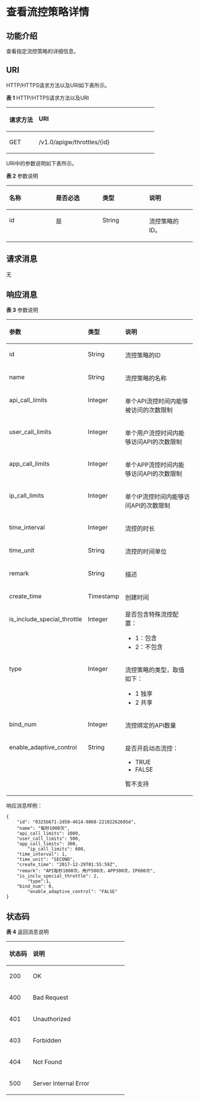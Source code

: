 # 查看流控策略详情<a name="apig-zh-api-180713067"></a>

## 功能介绍<a name="section21326661"></a>

查看指定流控策略的详细信息。

## URI<a name="section57722223"></a>

HTTP/HTTPS请求方法以及URI如下表所示。

**表 1**  HTTP/HTTPS请求方法以及URI

<a name="table18452253"></a>
<table><thead align="left"><tr id="row1143559"><th class="cellrowborder" valign="top" width="20%" id="mcps1.2.3.1.1"><p id="p25519489"><a name="p25519489"></a><a name="p25519489"></a>请求方法</p>
</th>
<th class="cellrowborder" valign="top" width="80%" id="mcps1.2.3.1.2"><p id="p53812756"><a name="p53812756"></a><a name="p53812756"></a>URI</p>
</th>
</tr>
</thead>
<tbody><tr id="row63865959"><td class="cellrowborder" valign="top" width="20%" headers="mcps1.2.3.1.1 "><p id="p5760162"><a name="p5760162"></a><a name="p5760162"></a>GET</p>
</td>
<td class="cellrowborder" valign="top" width="80%" headers="mcps1.2.3.1.2 "><p id="p63919982"><a name="p63919982"></a><a name="p63919982"></a>/v1.0/apigw/throttles/{id}</p>
</td>
</tr>
</tbody>
</table>

URI中的参数说明如下表所示。

**表 2**  参数说明

<a name="table10136050"></a>
<table><thead align="left"><tr id="row39134681"><th class="cellrowborder" valign="top" width="25%" id="mcps1.2.5.1.1"><p id="p15792592"><a name="p15792592"></a><a name="p15792592"></a>名称</p>
</th>
<th class="cellrowborder" valign="top" width="25%" id="mcps1.2.5.1.2"><p id="p4131567"><a name="p4131567"></a><a name="p4131567"></a>是否必选</p>
</th>
<th class="cellrowborder" valign="top" width="25%" id="mcps1.2.5.1.3"><p id="p66221535"><a name="p66221535"></a><a name="p66221535"></a>类型</p>
</th>
<th class="cellrowborder" valign="top" width="25%" id="mcps1.2.5.1.4"><p id="p62344136"><a name="p62344136"></a><a name="p62344136"></a>说明</p>
</th>
</tr>
</thead>
<tbody><tr id="row16710225"><td class="cellrowborder" valign="top" width="25%" headers="mcps1.2.5.1.1 "><p id="p11350946"><a name="p11350946"></a><a name="p11350946"></a>id</p>
</td>
<td class="cellrowborder" valign="top" width="25%" headers="mcps1.2.5.1.2 "><p id="p47011428"><a name="p47011428"></a><a name="p47011428"></a>是</p>
</td>
<td class="cellrowborder" valign="top" width="25%" headers="mcps1.2.5.1.3 "><p id="p49829310"><a name="p49829310"></a><a name="p49829310"></a>String</p>
</td>
<td class="cellrowborder" valign="top" width="25%" headers="mcps1.2.5.1.4 "><p id="p9642329"><a name="p9642329"></a><a name="p9642329"></a>流控策略的ID。</p>
</td>
</tr>
</tbody>
</table>

## 请求消息<a name="section49737962"></a>

无

## 响应消息<a name="section2243136"></a>

**表 3**  参数说明

<a name="table64157230"></a>
<table><thead align="left"><tr id="row53015562"><th class="cellrowborder" valign="top" width="20%" id="mcps1.2.4.1.1"><p id="p66402118"><a name="p66402118"></a><a name="p66402118"></a>参数</p>
</th>
<th class="cellrowborder" valign="top" width="20%" id="mcps1.2.4.1.2"><p id="p9862438"><a name="p9862438"></a><a name="p9862438"></a>类型</p>
</th>
<th class="cellrowborder" valign="top" width="60%" id="mcps1.2.4.1.3"><p id="p60659986"><a name="p60659986"></a><a name="p60659986"></a>说明</p>
</th>
</tr>
</thead>
<tbody><tr id="row14511859"><td class="cellrowborder" valign="top" width="20%" headers="mcps1.2.4.1.1 "><p id="p34609969"><a name="p34609969"></a><a name="p34609969"></a>id</p>
</td>
<td class="cellrowborder" valign="top" width="20%" headers="mcps1.2.4.1.2 "><p id="p51944115"><a name="p51944115"></a><a name="p51944115"></a>String</p>
</td>
<td class="cellrowborder" valign="top" width="60%" headers="mcps1.2.4.1.3 "><p id="p46723810"><a name="p46723810"></a><a name="p46723810"></a>流控策略的ID</p>
</td>
</tr>
<tr id="row17861109"><td class="cellrowborder" valign="top" width="20%" headers="mcps1.2.4.1.1 "><p id="p37463762"><a name="p37463762"></a><a name="p37463762"></a>name</p>
</td>
<td class="cellrowborder" valign="top" width="20%" headers="mcps1.2.4.1.2 "><p id="p14665871"><a name="p14665871"></a><a name="p14665871"></a>String</p>
</td>
<td class="cellrowborder" valign="top" width="60%" headers="mcps1.2.4.1.3 "><p id="p47084884"><a name="p47084884"></a><a name="p47084884"></a>流控策略的名称</p>
</td>
</tr>
<tr id="row21110778"><td class="cellrowborder" valign="top" width="20%" headers="mcps1.2.4.1.1 "><p id="p32251423"><a name="p32251423"></a><a name="p32251423"></a>api_call_limits</p>
</td>
<td class="cellrowborder" valign="top" width="20%" headers="mcps1.2.4.1.2 "><p id="p62228448"><a name="p62228448"></a><a name="p62228448"></a>Integer</p>
</td>
<td class="cellrowborder" valign="top" width="60%" headers="mcps1.2.4.1.3 "><p id="p7339559"><a name="p7339559"></a><a name="p7339559"></a>单个API流控时间内能够被访问的次数限制</p>
</td>
</tr>
<tr id="row66056031"><td class="cellrowborder" valign="top" width="20%" headers="mcps1.2.4.1.1 "><p id="p48938279"><a name="p48938279"></a><a name="p48938279"></a>user_call_limits</p>
</td>
<td class="cellrowborder" valign="top" width="20%" headers="mcps1.2.4.1.2 "><p id="p4577639"><a name="p4577639"></a><a name="p4577639"></a>Integer</p>
</td>
<td class="cellrowborder" valign="top" width="60%" headers="mcps1.2.4.1.3 "><p id="p35244488"><a name="p35244488"></a><a name="p35244488"></a>单个用户流控时间内能够访问API的次数限制</p>
</td>
</tr>
<tr id="row48764940"><td class="cellrowborder" valign="top" width="20%" headers="mcps1.2.4.1.1 "><p id="p57646081"><a name="p57646081"></a><a name="p57646081"></a>app_call_limits</p>
</td>
<td class="cellrowborder" valign="top" width="20%" headers="mcps1.2.4.1.2 "><p id="p38820970"><a name="p38820970"></a><a name="p38820970"></a>Integer</p>
</td>
<td class="cellrowborder" valign="top" width="60%" headers="mcps1.2.4.1.3 "><p id="p57490864"><a name="p57490864"></a><a name="p57490864"></a>单个APP流控时间内能够访问API的次数限制</p>
</td>
</tr>
<tr id="row6236445154113"><td class="cellrowborder" valign="top" width="20%" headers="mcps1.2.4.1.1 "><p id="p71235716345"><a name="p71235716345"></a><a name="p71235716345"></a>ip_call_limits</p>
</td>
<td class="cellrowborder" valign="top" width="20%" headers="mcps1.2.4.1.2 "><p id="p612135773413"><a name="p612135773413"></a><a name="p612135773413"></a>Integer</p>
</td>
<td class="cellrowborder" valign="top" width="60%" headers="mcps1.2.4.1.3 "><p id="p12122573347"><a name="p12122573347"></a><a name="p12122573347"></a>单个IP流控时间内能够访问API的次数限制</p>
</td>
</tr>
<tr id="row47655729"><td class="cellrowborder" valign="top" width="20%" headers="mcps1.2.4.1.1 "><p id="p34908812"><a name="p34908812"></a><a name="p34908812"></a>time_interval</p>
</td>
<td class="cellrowborder" valign="top" width="20%" headers="mcps1.2.4.1.2 "><p id="p9041528"><a name="p9041528"></a><a name="p9041528"></a>Integer</p>
</td>
<td class="cellrowborder" valign="top" width="60%" headers="mcps1.2.4.1.3 "><p id="p61275164"><a name="p61275164"></a><a name="p61275164"></a>流控的时长</p>
</td>
</tr>
<tr id="row14605571"><td class="cellrowborder" valign="top" width="20%" headers="mcps1.2.4.1.1 "><p id="p42200623"><a name="p42200623"></a><a name="p42200623"></a>time_unit</p>
</td>
<td class="cellrowborder" valign="top" width="20%" headers="mcps1.2.4.1.2 "><p id="p62807336"><a name="p62807336"></a><a name="p62807336"></a>String</p>
</td>
<td class="cellrowborder" valign="top" width="60%" headers="mcps1.2.4.1.3 "><p id="p54229461"><a name="p54229461"></a><a name="p54229461"></a>流控的时间单位</p>
</td>
</tr>
<tr id="row18303107"><td class="cellrowborder" valign="top" width="20%" headers="mcps1.2.4.1.1 "><p id="p6156698"><a name="p6156698"></a><a name="p6156698"></a>remark</p>
</td>
<td class="cellrowborder" valign="top" width="20%" headers="mcps1.2.4.1.2 "><p id="p28930521"><a name="p28930521"></a><a name="p28930521"></a>String</p>
</td>
<td class="cellrowborder" valign="top" width="60%" headers="mcps1.2.4.1.3 "><p id="p61670889"><a name="p61670889"></a><a name="p61670889"></a>描述</p>
</td>
</tr>
<tr id="row18167095"><td class="cellrowborder" valign="top" width="20%" headers="mcps1.2.4.1.1 "><p id="p62248579"><a name="p62248579"></a><a name="p62248579"></a>create_time</p>
</td>
<td class="cellrowborder" valign="top" width="20%" headers="mcps1.2.4.1.2 "><p id="p8970099"><a name="p8970099"></a><a name="p8970099"></a>Timestamp</p>
</td>
<td class="cellrowborder" valign="top" width="60%" headers="mcps1.2.4.1.3 "><p id="p55489391"><a name="p55489391"></a><a name="p55489391"></a>创建时间</p>
</td>
</tr>
<tr id="row29642478"><td class="cellrowborder" valign="top" width="20%" headers="mcps1.2.4.1.1 "><p id="p52230504"><a name="p52230504"></a><a name="p52230504"></a>is_include_special_throttle</p>
</td>
<td class="cellrowborder" valign="top" width="20%" headers="mcps1.2.4.1.2 "><p id="p2812451"><a name="p2812451"></a><a name="p2812451"></a>Integer</p>
</td>
<td class="cellrowborder" valign="top" width="60%" headers="mcps1.2.4.1.3 "><div class="p" id="p18848323122613"><a name="p18848323122613"></a><a name="p18848323122613"></a>是否包含特殊流控配置：<a name="ul107800420518"></a><a name="ul107800420518"></a><ul id="ul107800420518"><li>1：包含</li><li>2：不包含</li></ul>
</div>
</td>
</tr>
<tr id="row1896612488715"><td class="cellrowborder" valign="top" width="20%" headers="mcps1.2.4.1.1 "><p id="p1696617481179"><a name="p1696617481179"></a><a name="p1696617481179"></a>type</p>
</td>
<td class="cellrowborder" valign="top" width="20%" headers="mcps1.2.4.1.2 "><p id="p29661548174"><a name="p29661548174"></a><a name="p29661548174"></a>Integer</p>
</td>
<td class="cellrowborder" valign="top" width="60%" headers="mcps1.2.4.1.3 "><p id="p15805453105915"><a name="p15805453105915"></a><a name="p15805453105915"></a>流控策略的类型，取值如下：</p>
<a name="ul1043012241502"></a><a name="ul1043012241502"></a><ul id="ul1043012241502"><li>1   独享</li><li>2   共享</li></ul>
</td>
</tr>
<tr id="row136066712588"><td class="cellrowborder" valign="top" width="20%" headers="mcps1.2.4.1.1 "><p id="p14797139472"><a name="p14797139472"></a><a name="p14797139472"></a>bind_num</p>
</td>
<td class="cellrowborder" valign="top" width="20%" headers="mcps1.2.4.1.2 "><p id="p147913137471"><a name="p147913137471"></a><a name="p147913137471"></a>Integer</p>
</td>
<td class="cellrowborder" valign="top" width="60%" headers="mcps1.2.4.1.3 "><p id="p11798139474"><a name="p11798139474"></a><a name="p11798139474"></a>流控绑定的API数量</p>
</td>
</tr>
<tr id="row18943121015817"><td class="cellrowborder" valign="top" width="20%" headers="mcps1.2.4.1.1 "><p id="p19770121614477"><a name="p19770121614477"></a><a name="p19770121614477"></a>enable_adaptive_control</p>
</td>
<td class="cellrowborder" valign="top" width="20%" headers="mcps1.2.4.1.2 "><p id="p27566352475"><a name="p27566352475"></a><a name="p27566352475"></a>String</p>
</td>
<td class="cellrowborder" valign="top" width="60%" headers="mcps1.2.4.1.3 "><p id="p39161837145716"><a name="p39161837145716"></a><a name="p39161837145716"></a>是否开启动态流控：</p>
<a name="ul17916103725711"></a><a name="ul17916103725711"></a><ul id="ul17916103725711"><li>TRUE</li><li>FALSE</li></ul>
<p id="p159161937155713"><a name="p159161937155713"></a><a name="p159161937155713"></a>暂不支持</p>
</td>
</tr>
</tbody>
</table>

响应消息样例：

```
{
	"id": "0325b671-2d50-4614-9868-22102262695d",
	"name": "每秒1000次",
	"api_call_limits": 1000,
	"user_call_limits": 500,
	"app_call_limits": 300,
        "ip_call_limits": 600,
	"time_interval": 1,
	"time_unit": "SECOND",
	"create_time": "2017-12-29T01:55:59Z",
	"remark": "API每秒1000次，用户500次，APP300次，IP600次",
	"is_inclu_special_throttle": 2,
        "type":1,
	"bind_num": 0,
        "enable_adaptive_control": "FALSE"
}
```

## 状态码<a name="section44988480"></a>

**表 4**  返回消息说明

<a name="table46774896"></a>
<table><thead align="left"><tr id="row11374652"><th class="cellrowborder" valign="top" width="20%" id="mcps1.2.3.1.1"><p id="p48931613"><a name="p48931613"></a><a name="p48931613"></a>状态码</p>
</th>
<th class="cellrowborder" valign="top" width="80%" id="mcps1.2.3.1.2"><p id="p4037682"><a name="p4037682"></a><a name="p4037682"></a>说明</p>
</th>
</tr>
</thead>
<tbody><tr id="row58616803"><td class="cellrowborder" valign="top" width="20%" headers="mcps1.2.3.1.1 "><p id="p50340634"><a name="p50340634"></a><a name="p50340634"></a>200</p>
</td>
<td class="cellrowborder" valign="top" width="80%" headers="mcps1.2.3.1.2 "><p id="p51059516"><a name="p51059516"></a><a name="p51059516"></a>OK</p>
</td>
</tr>
<tr id="row56882466"><td class="cellrowborder" valign="top" width="20%" headers="mcps1.2.3.1.1 "><p id="p44077010"><a name="p44077010"></a><a name="p44077010"></a>400</p>
</td>
<td class="cellrowborder" valign="top" width="80%" headers="mcps1.2.3.1.2 "><p id="p13468067"><a name="p13468067"></a><a name="p13468067"></a>Bad Request</p>
</td>
</tr>
<tr id="row54103743"><td class="cellrowborder" valign="top" width="20%" headers="mcps1.2.3.1.1 "><p id="p20327076"><a name="p20327076"></a><a name="p20327076"></a>401</p>
</td>
<td class="cellrowborder" valign="top" width="80%" headers="mcps1.2.3.1.2 "><p id="p35880445"><a name="p35880445"></a><a name="p35880445"></a>Unauthorized</p>
</td>
</tr>
<tr id="row54488553"><td class="cellrowborder" valign="top" width="20%" headers="mcps1.2.3.1.1 "><p id="p51496652"><a name="p51496652"></a><a name="p51496652"></a>403</p>
</td>
<td class="cellrowborder" valign="top" width="80%" headers="mcps1.2.3.1.2 "><p id="p10479255"><a name="p10479255"></a><a name="p10479255"></a>Forbidden</p>
</td>
</tr>
<tr id="row27204435"><td class="cellrowborder" valign="top" width="20%" headers="mcps1.2.3.1.1 "><p id="p56075663"><a name="p56075663"></a><a name="p56075663"></a>404</p>
</td>
<td class="cellrowborder" valign="top" width="80%" headers="mcps1.2.3.1.2 "><p id="p45834822"><a name="p45834822"></a><a name="p45834822"></a>Not Found</p>
</td>
</tr>
<tr id="row9860220"><td class="cellrowborder" valign="top" width="20%" headers="mcps1.2.3.1.1 "><p id="p60480378"><a name="p60480378"></a><a name="p60480378"></a>500</p>
</td>
<td class="cellrowborder" valign="top" width="80%" headers="mcps1.2.3.1.2 "><p id="p1516443435315"><a name="p1516443435315"></a><a name="p1516443435315"></a>Server Internal Error</p>
</td>
</tr>
</tbody>
</table>

